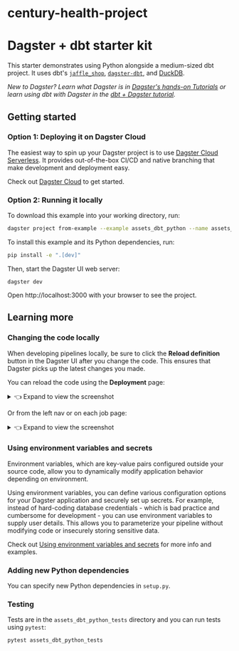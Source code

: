 # century-health-project
# Dagster + dbt starter kit

This starter demonstrates using Python alongside a medium-sized dbt project. It uses dbt's [`jaffle_shop`](https://github.com/dbt-labs/jaffle_shop), [`dagster-dbt`](https://docs.dagster.io/_apidocs/libraries/dagster-dbt), and [DuckDB](https://duckdb.org/).

_New to Dagster? Learn what Dagster is in [Dagster's hands-on Tutorials](https://docs.dagster.io/tutorial) or learn using dbt with Dagster in the [dbt + Dagster tutorial](https://docs.dagster.io/integrations/dbt/using-dbt-with-dagster)._

## Getting started

### Option 1: Deploying it on Dagster Cloud

The easiest way to spin up your Dagster project is to use [Dagster Cloud Serverless](https://docs.dagster.io/dagster-cloud/deployment/serverless). It provides out-of-the-box CI/CD and native branching that make development and deployment easy.

Check out [Dagster Cloud](https://dagster.io/cloud) to get started.

### Option 2: Running it locally

To download this example into your working directory, run:

```bash
dagster project from-example --example assets_dbt_python --name assets_dbt_python
```

To install this example and its Python dependencies, run:

```bash
pip install -e ".[dev]"
```

Then, start the Dagster UI web server:

```
dagster dev
```

Open http://localhost:3000 with your browser to see the project.

## Learning more

### Changing the code locally

When developing pipelines locally, be sure to click the **Reload definition** button in the Dagster UI after you change the code. This ensures that Dagster picks up the latest changes you made.

You can reload the code using the **Deployment** page:

<details><summary>👈 Expand to view the screenshot</summary>

<p align="center">
    <img height="500" src="https://raw.githubusercontent.com/dagster-io/dagster/master/docs/next/public/images/quickstarts/basic/more-reload-code.png" />
</p>

</details>

Or from the left nav or on each job page:

<details><summary>👈 Expand to view the screenshot</summary>

<p align="center">
    <img height="500" src="https://raw.githubusercontent.com/dagster-io/dagster/master/docs/next/public/images/quickstarts/basic/more-reload-left-nav.png" />
</p>

</details>

### Using environment variables and secrets

Environment variables, which are key-value pairs configured outside your source code, allow you to dynamically modify application behavior depending on environment.

Using environment variables, you can define various configuration options for your Dagster application and securely set up secrets. For example, instead of hard-coding database credentials - which is bad practice and cumbersome for development - you can use environment variables to supply user details. This allows you to parameterize your pipeline without modifying code or insecurely storing sensitive data.

Check out [Using environment variables and secrets](https://docs.dagster.io/guides/dagster/using-environment-variables-and-secrets) for more info and examples.

### Adding new Python dependencies

You can specify new Python dependencies in `setup.py`.

### Testing

Tests are in the `assets_dbt_python_tests` directory and you can run tests using `pytest`:

```bash
pytest assets_dbt_python_tests
```
